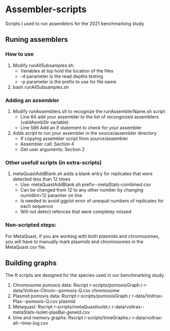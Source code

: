 # Assembler-scripts #

Scripts I used to run assemblers for the 2021 benchmarking study

## Runing assemblers ##

### How to use ###

1. Modify runAllSubsamples.sh:
    - Variables at top hold the location of the files
    - -d parameter is the read depths testing
    - -p parameter is the prefix to use for file name
2. bash runAllSubsamples.sh

### Adding an assembler ###

1. Modify runAssemblers.sh to recognize the runAssemblerName.sh script
    - Line 84 add your assembler to the list of recongnized assemblers (valdAsmbStr variable)
    - Line 586 Add an if statement to check for your assembler
2. Adds script to run your assembler in the source/assembler directory
    - If copying assembler script from source/assembler
    - Assembler call: Section 4
    - Get user arguments: Section 2

### Other usefull scripts (in extra-scripts) ###

1. metaQuastAddBlank.sh adds a blank entry for replicates that were detected less than 12 times
    - Use: metaQuastAddBlank.sh prefix--metaStats-combined.csv
    - Can be changed from 12 to any other number by changing numIdInt=12 paramter on line 
    - Is needed to avoid ggplot error of unequal numbers of replicates for each sequence
    - Will not detect refences that were completey missed

### Non-scripted steps: ###

For MetaQuast, if you are working with both plasmids and chromosomes, you will have to manually mark
  plasmids and chromosomes in the MetaQuast csv file.

## Building graphs ##

The R scripts are designed for the species used in our benchmarking study.

1. Chromosome pomoxis data: Rscript r-scripts/pomoxisGraph.r r-data/Voltrax-Chrom--pomoxis-Q.csv chromosome
2. Plasmid pomoxis data: Rscript r-scripts/pomoxisGraph.r r-data/Voltrax-Plas--pomoxis-Q.csv plasmid
3. Metaquast: Rscript r-scripts/metaQuastIsolet.r r-data/voltrax--metaStats-isolet-plasBal-geneId.csv
4. time and memory graphs: Rscript r-scripts/timeGraphs.r r-data/voltrax-all--time-log.csv
